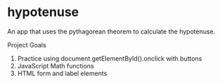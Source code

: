# hypotenuse

An app that uses the pythagorean theorem to calculate the hypotenuse.

Project Goals
1. Practice using document.getElementById().onclick with buttons
2. JavaScript Math functions
3. HTML form and label elements